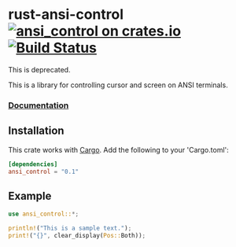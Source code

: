 # rust-ansi-control [![ansi_control on crates.io](http://meritbadge.herokuapp.com/ansi_control)](https://crates.io/crates/ansi_control) [![Build Status](https://travis-ci.org/halship/rust-ansi-control.svg?branch=master)](https://travis-ci.org/halship/rust-ansi-control)
This is deprecated.

This is a library for controlling cursor and screen on ANSI terminals.

### [Documentation](http://halship.github.io/rust-ansi-control/ansi_control/)

## Installation

This crate works with [Cargo](https://crates.io/). Add the following to your 'Cargo.toml':

```toml
[dependencies]
ansi_control = "0.1"
```


## Example

```rust
use ansi_control::*;

println!("This is a sample text.");
print!("{}", clear_display(Pos::Both));

```
